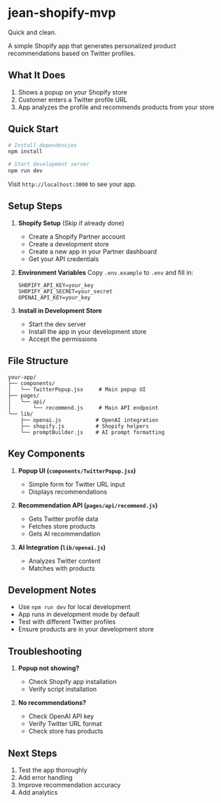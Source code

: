 # jean-shopify-mvp
Quick and clean.

A simple Shopify app that generates personalized product recommendations based on Twitter profiles.

## What It Does

1. Shows a popup on your Shopify store
2. Customer enters a Twitter profile URL
3. App analyzes the profile and recommends products from your store

## Quick Start

```bash
# Install dependencies
npm install

# Start development server
npm run dev
```

Visit `http://localhost:3000` to see your app.

## Setup Steps

1. **Shopify Setup** (Skip if already done)
   - Create a Shopify Partner account
   - Create a development store
   - Create a new app in your Partner dashboard
   - Get your API credentials

2. **Environment Variables**
   Copy `.env.example` to `.env` and fill in:
   ```
   SHOPIFY_API_KEY=your_key
   SHOPIFY_API_SECRET=your_secret
   OPENAI_API_KEY=your_key
   ```

3. **Install in Development Store**
   - Start the dev server
   - Install the app in your development store
   - Accept the permissions

## File Structure

```
your-app/
├── components/
│   └── TwitterPopup.jsx     # Main popup UI
├── pages/
│   └── api/
│       └── recommend.js     # Main API endpoint
└── lib/
    ├── openai.js           # OpenAI integration
    ├── shopify.js          # Shopify helpers
    └── promptBuilder.js    # AI prompt formatting
```

## Key Components

1. **Popup UI (`components/TwitterPopup.jsx`)**
   - Simple form for Twitter URL input
   - Displays recommendations

2. **Recommendation API (`pages/api/recommend.js`)**
   - Gets Twitter profile data
   - Fetches store products
   - Gets AI recommendation

3. **AI Integration (`lib/openai.js`)**
   - Analyzes Twitter content
   - Matches with products

## Development Notes

- Use `npm run dev` for local development
- App runs in development mode by default
- Test with different Twitter profiles
- Ensure products are in your development store

## Troubleshooting

1. **Popup not showing?**
   - Check Shopify app installation
   - Verify script installation

2. **No recommendations?**
   - Check OpenAI API key
   - Verify Twitter URL format
   - Check store has products

## Next Steps

1. Test the app thoroughly
2. Add error handling
3. Improve recommendation accuracy
4. Add analytics